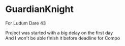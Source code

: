# GuardianKnight
For Ludum Dare 43

Project was started with a big delay on the first day
<br> And I won't be able finish it before deadline for Compo

